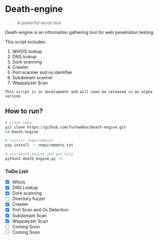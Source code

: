 # Death-engine
> A powerful recon tool 

Death-engine is an information gathering tool for web penetration testing.

This script includes:
1. WHOIS lookup
2. DNS lookup
3. Dork scanning
4. Crawler
5. Port scanner and os identifier
6. Subdomain scanner
7. Wappalyzer Scan

`This script is in development and will soon be released in an alpha version`


## How to run?
```bash
# clone repo
git clone https://github.com/TorhamDev/Death-engine.git
cd Death-engine

# install requirements
pip install -r requirements.txt

# run death engine and get help
python3 death_engine.py -h
```





### ToDo List

- [X] Whois
- [X] DNS Lookup
- [X] Dork scanning
- [ ] Directory fuzzer
- [X] Crawler
- [X] Port Scan and Os Detection
- [X] Subdomain Scan
- [X] Wappalyzer Scan
- [ ] Coming Soon
- [ ] Coming Soon
